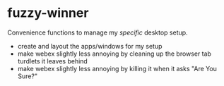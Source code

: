 # fuzzy-winner

Convenience functions to manage my _specific_ desktop setup.

- create and layout the apps/windows for my setup
- make webex slightly less annoying by cleaning up the browser tab turdlets it leaves behind
- make webex slightly less annoying by killing it when it asks "Are You Sure?" 
